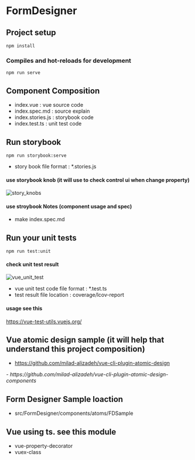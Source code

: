# FormDesigner

## Project setup
```
npm install
```

### Compiles and hot-reloads for development
```
npm run serve
```

## Component Composition
- index.vue : vue source code
- index.spec.md : source explain
- index.stories.js : storybook code
- index.test.ts : unit test code

## Run storybook
```
npm run storybook:serve
```
- story book file format : *.stories.js

#### use storybook knob (it will use to check control ui when change property)
![story_knobs](/uploads/486bc3a38ebbdd23a68c2b8c50a04563/story_knobs.png)

#### use stroybook Notes (component usage and spec)
- make index.spec.md

## Run your unit tests
```
npm run test:unit
```
#### check unit test result
![vue_unit_test](/uploads/8f4c2af24a59caebbd281de2a93fee9b/vue_unit_test.png)

- vue unit test code file format : *.test.ts
- test result file location : coverage/lcov-report

#### usage see this
https://vue-test-utils.vuejs.org/

## Vue atomic design sample (it will help that understand this project composition)
- https://github.com/milad-alizadeh/vue-cli-plugin-atomic-design

<em>
- https://github.com/milad-alizadeh/vue-cli-plugin-atomic-design-components
</em>

## Form Designer Sample loaction
- src/FormDesigner/components/atoms/FDSample

## Vue using ts. see this module
- vue-property-decorator
- vuex-class
